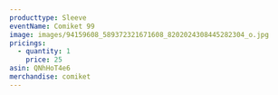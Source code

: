 ```yaml
---
producttype: Sleeve
eventName: Comiket 99
image: images/94159608_589372321671608_8202024308445282304_o.jpg
pricings:
  - quantity: 1
    price: 25
asin: QNhHoT4e6
merchandise: comiket
---
```

